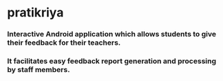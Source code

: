 # pratikriya


### Interactive Android application which allows students to give their feedback for their teachers. 
### It facilitates easy feedback report generation and processing by staff members.
